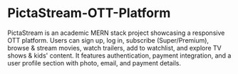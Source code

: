 # PictaStream-OTT-Platform
PictaStream is an academic MERN stack project showcasing a responsive OTT platform. Users can sign up, log in, subscribe (Super/Premium), browse &amp; stream movies, watch trailers, add to watchlist, and explore TV shows &amp; kids' content. It features authentication, payment integration, and a user profile section with photo, email, and payment details.
